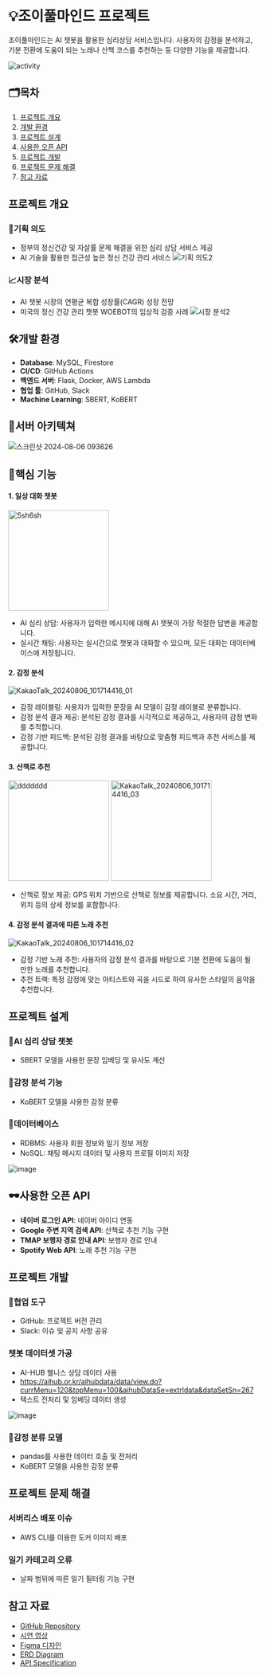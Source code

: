 # 💡조이풀마인드 프로젝트

조이풀마인드는 AI 챗봇을 활용한 심리상담 서비스입니다. 사용자의 감정을 분석하고, 기분 전환에 도움이 되는 노래나 산책 코스를 추천하는 등 다양한 기능을 제공합니다.

![activity](https://github.com/user-attachments/assets/c4e4cf7a-733d-4ae6-a4bb-682efc51f0a5)


## 🗂목차
1. [프로젝트 개요](#프로젝트-개요)
2. [개발 환경](#개발-환경)
3. [프로젝트 설계](#프로젝트-설계)
4. [사용한 오픈 API](#사용한-오픈-API)
5. [프로젝트 개발](#프로젝트-개발)
6. [프로젝트 문제 해결](#프로젝트-문제-해결)
7. [참고 자료](#참고-자료)

## 프로젝트 개요
### 🔔기획 의도
- 정부의 정신건강 및 자살률 문제 해결을 위한 심리 상담 서비스 제공
- AI 기술을 활용한 접근성 높은 정신 건강 관리 서비스
![기획 의도2](https://github.com/user-attachments/assets/ec73dcff-572b-4fd1-83a5-bd441e594450)



### 📈시장 분석
- AI 챗봇 시장의 연평균 복합 성장률(CAGR) 성장 전망
- 미국의 정신 건강 관리 챗봇 WOEBOT의 임상적 검증 사례
![시장 분석2](https://github.com/user-attachments/assets/623fa64d-b882-4087-b6ea-ab244e504d3c)



## 🛠️개발 환경
- **Database**: MySQL, Firestore
- **CI/CD**: GitHub Actions
- **백엔드 서버**: Flask, Docker, AWS Lambda
- **협업 툴**: GitHub, Slack
- **Machine Learning**: SBERT, KoBERT

## 🚩서버 아키텍쳐

![스크린샷 2024-08-06 093626](https://github.com/user-attachments/assets/44d7e9e5-8294-4231-a306-6e51c6eec651)


## 📌핵심 기능
#### 1. 일상 대화 챗봇
<img width="202" alt="5sh6sh" src="https://github.com/user-attachments/assets/f1584b7a-a36a-44c2-92b2-668970fa2325">

- AI 심리 상담: 사용자가 입력한 메시지에 대해 AI 챗봇이 가장 적절한 답변을 제공합니다.
- 실시간 채팅: 사용자는 실시간으로 챗봇과 대화할 수 있으며, 모든 대화는 데이터베이스에 저장됩니다.

#### 2. 감정 분석
![KakaoTalk_20240806_101714416_01](https://github.com/user-attachments/assets/9af6dc4b-001d-429c-8033-56f160fc3d2b)

- 감정 레이블링: 사용자가 입력한 문장을 AI 모델이 감정 레이블로 분류합니다.
- 감정 분석 결과 제공: 분석된 감정 결과를 시각적으로 제공하고, 사용자의 감정 변화를 추적합니다.
- 감정 기반 피드백: 분석된 감정 결과를 바탕으로 맞춤형 피드백과 추천 서비스를 제공합니다.

#### 3. 산책로 추천
<img width="202" alt="ddddddd" src="https://github.com/user-attachments/assets/f600367f-be65-4c3a-a31c-131c2516c746"> <img width="202" alt="KakaoTalk_20240806_101714416_03" src="https://github.com/user-attachments/assets/8fd30188-a1ed-438f-9e6c-b35afeac1d90"> 

- 산책로 정보 제공: GPS 위치 기반으로 산책로 정보를 제공합니다. 소요 시간, 거리, 위치 등의 상세 정보를 포함합니다.

#### 4. 감정 분석 결과에 따른 노래 추천
![KakaoTalk_20240806_101714416_02](https://github.com/user-attachments/assets/897584f7-0077-47eb-a2e0-bd84807348d9)

- 감정 기반 노래 추천: 사용자의 감정 분석 결과를 바탕으로 기분 전환에 도움이 될 만한 노래를 추천합니다.
- 추천 트랙: 특정 감정에 맞는 아티스트와 곡을 시드로 하여 유사한 스타일의 음악을 추천합니다.


## 프로젝트 설계
### 🤖AI 심리 상담 챗봇
- SBERT 모델을 사용한 문장 임베딩 및 유사도 계산

### 🔎감정 분석 기능
- KoBERT 모델을 사용한 감정 분류

### 📌데이터베이스
- RDBMS: 사용자 회원 정보와 일기 정보 저장
- NoSQL: 채팅 메시지 데이터 및 사용자 프로필 이미지 저장

![image](https://github.com/user-attachments/assets/4d792c28-8794-4a1c-a035-82c1bd005bbc)


## 🕶사용한 오픈 API
- **네이버 로그인 API**: 네이버 아이디 연동
- **Google 주변 지역 검색 API**: 산책로 추천 기능 구현
- **TMAP 보행자 경로 안내 API**: 보행자 경로 안내
- **Spotify Web API**: 노래 추천 기능 구현

## 프로젝트 개발
### 🤗협업 도구
- GitHub: 프로젝트 버전 관리
- Slack: 이슈 및 공지 사항 공유

### 챗봇 데이터셋 가공
- AI-HUB 웰니스 상담 데이터 사용
- https://aihub.or.kr/aihubdata/data/view.do?currMenu=120&topMenu=100&aihubDataSe=extrldata&dataSetSn=267
- 텍스트 전처리 및 임베딩 데이터 생성

  
![image](https://github.com/user-attachments/assets/1e54ab0e-7c36-4788-96ed-429efdcf5a7e)


### 🤖감정 분류 모델
- pandas를 사용한 데이터 호출 및 전처리
- KoBERT 모델을 사용한 감정 분류

## 프로젝트 문제 해결
### 서버리스 배포 이슈
- AWS CLI를 이용한 도커 이미지 배포

### 일기 카테고리 오류
- 날짜 범위에 따른 일기 필터링 기능 구현

## 참고 자료
- [GitHub Repository](https://github.com/GoEnding/joyfulmind-android)
- [시연 영상](https://www.youtube.com/watch?v=LqMbSQpaxGA)
- [Figma 디자인](https://www.figma.com/design/WSZV6yOy6JAbywovAEw5yk/yhPJ?node-id=0-1&t=baVEw9J1hHSVU6A8-0)
- [ERD Diagram](https://dbdiagram.io/d/6684a0bd9939893daee0eec9)
- [API Specification](https://documenter.getpostman.com/view/35043994/2sA3e5d81u)


